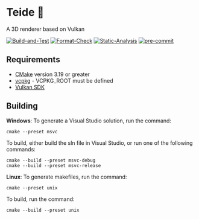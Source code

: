 
Teide &#127755;
===============
A 3D renderer based on Vulkan

[![Build-and-Test](https://github.com/markridgewell/Teide/actions/workflows/Build-and-Test.yml/badge.svg)](https://github.com/markridgewell/Teide/actions/workflows/Build-and-Test.yml)
[![Format-Check](https://github.com/markridgewell/Teide/actions/workflows/Format-Check.yml/badge.svg)](https://github.com/markridgewell/Teide/actions/workflows/Format-CheStatic-Analysisck.yml)
[![Static-Analysis](https://github.com/markridgewell/Teide/actions/workflows/Static-Analysis.yml/badge.svg)](https://github.com/markridgewell/Teide/actions/workflows/Static-Analysis.yml)
[![pre-commit](https://img.shields.io/badge/pre--commit-enabled-brightgreen?logo=pre-commit&logoColor=white)](https://github.com/pre-commit/pre-commit)

Requirements
------------

 * [CMake](https://cmake.org/) version 3.19 or greater
 * [vcpkg](https://github.com/Microsoft/vcpkg) - VCPKG_ROOT must be defined
 * [Vulkan SDK](https://www.vulkan.org/tools#download-these-essential-development-tools)

Building
--------

**Windows**: To generate a Visual Studio solution, run the command:

    cmake --preset msvc

To build, either build the sln file in Visual Studio, or run one of the following commands:

    cmake --build --preset msvc-debug
    cmake --build --preset msvc-release

**Linux**: To generate makefiles, run the command:

    cmake --preset unix

To build, run the command:

    cmake --build --preset unix
